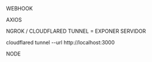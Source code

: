 WEBHOOK

AXIOS

NGROK / CLOUDFLARED TUNNEL = EXPONER SERVIDOR

 cloudflared tunnel --url http://localhost:3000

NODE